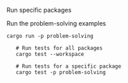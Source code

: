  Run specific packages

Run the problem-solving examples
```
cargo run -p problem-solving
   
   # Run tests for all packages
   cargo test --workspace
   
   # Run tests for a specific package
   cargo test -p problem-solving

```